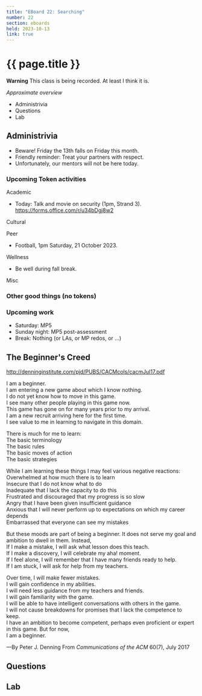 ```yaml
---
title: "EBoard 22: Searching"
number: 22
section: eboards
held: 2023-10-13
link: true
---
```

# {{ page.title }}

**Warning** This class is being recorded.  At least I think it is.

_Approximate overview_

* Administrivia
* Questions
* Lab

Administrivia
-------------

* Beware!  Friday the 13th falls on Friday this month.
* Friendly reminder: Treat your partners with respect.
* Unfortunately, our mentors will not be here today.

### Upcoming Token activities

Academic

* Today: Talk and movie on security (1pm, Strand 3).
  <https://forms.office.com/r/u34bDgj8w2>

Cultural

Peer

* Football, 1pm Saturday, 21 October 2023.

Wellness

* Be well during fall break.

Misc

### Other good things (no tokens)

### Upcoming work

* Saturday: MP5
* Sunday night: MP5 post-assessment
* Break: Nothing (or LAs, or MP redos, or ...)

The Beginner's Creed
--------------------

<http://denninginstitute.com/pjd/PUBS/CACMcols/cacmJul17.pdf>

I am a beginner.  
I am entering a new game about which I know nothing.  
I do not yet know how to move in this game.  
I see many other people playing in this game now.  
This game has gone on for many years prior to my arrival.  
I am a new recruit arriving here for the first time.  
I see value to me in learning to navigate in this domain.  

There is much for me to learn:  
    The basic terminology  
    The basic rules  
    The basic moves of action  
    The basic strategies  

While I am learning these things I may feel various negative reactions:  
    Overwhelmed at how much there is to learn  
    Insecure that I do not know what to do  
    Inadequate that I lack the capacity to do this  
    Frustrated and discouraged that my progress is so slow  
    Angry that I have been given insufficient guidance  
    Anxious that I will never perform up to expectations on which my career depends  
    Embarrassed that everyone can see my mistakes  

But these moods are part of being a beginner. It does not serve my goal and ambition to dwell in them. Instead,  
    If I make a mistake, I will ask what lesson does this teach.  
    If I make a discovery, I will celebrate my aha! moment.  
    If I feel alone, I will remember that I have many friends ready to help.  
    If I am stuck, I will ask for help from my teachers.  

Over time, I will make fewer mistakes.  
I will gain confidence in my abilities.  
I will need less guidance from my teachers and friends.  
I will gain familiarity with the game.  
I will be able to have intelligent conversations with others in the game.  
I will not cause breakdowns for promises that I lack the competence to keep.  
I have an ambition to become competent, perhaps even proficient or expert in this game. But for now,  
I am a beginner.  

—By Peter J. Denning
From _Communications of the ACM_ 60(7), July 2017

Questions
---------

Lab
---
